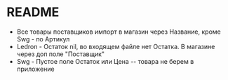 # README

* Все товары поставщиков импорт в магазин через Название, кроме Swg - по Артикул
* Ledron - Остаток nil, во входящем файле нет Остатка. В магазине через доп поле "Поставщик"
* Swg - Пустое поле Остаток или Цена -- товара не берем в приложение
